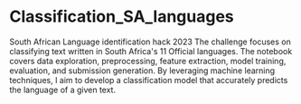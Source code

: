 # Classification_SA_languages

South African Language identification hack 2023
The challenge focuses on classifying text written in South Africa's 11 Official languages. The notebook covers data exploration, preprocessing, feature extraction, model training, evaluation, and submission generation. By leveraging machine learning techniques, I aim to develop a classification model that accurately predicts the language of a given text.
